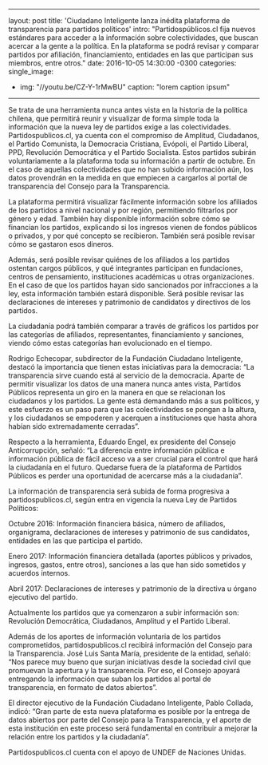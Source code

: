 ---
layout: post
title:  'Ciudadano Inteligente lanza inédita plataforma de transparencia para partidos políticos'
intro: "Partidospúblicos.cl fija nuevos estándares para acceder a la información sobre colectividades, que buscan acercar a la gente a la política. En la plataforma se podrá revisar y comparar partidos por afiliación, financiamiento, entidades en las que participan sus miembros, entre otros."
date:   2016-10-05 14:30:00 -0300
categories: 
single_image:
  - img: "//youtu.be/CZ-Y-1rMwBU"
 caption: "lorem caption ipsum"
 ---
Se trata de una herramienta nunca antes vista en la historia de la política chilena, que permitirá reunir y visualizar de forma simple toda la información que la nueva ley de partidos exige a las colectividades. Partidospublicos.cl, ya cuenta con el compromiso de Amplitud, Ciudadanos, el Partido Comunista, la Democracia Cristiana, Evópoli, el Partido Liberal, PPD, Revolución Democrática y el Partido Socialista. Estos partidos subirán voluntariamente a la plataforma toda su información a partir de octubre. En el caso de aquellas colectividades que no han subido información aún, los datos provendrán en la medida en que empiecen a cargarlos al portal de transparencia del Consejo para la Transparencia.

La plataforma permitirá visualizar fácilmente información sobre los afiliados de los partidos a nivel nacional y por región, permitiendo filtrarlos por género y edad. También hay disponible información sobre cómo se financian los partidos, explicando si los ingresos vienen de fondos públicos o privados, y por qué concepto se recibieron. También será posible revisar cómo se gastaron esos dineros.

Además, será posible revisar quiénes de los afiliados a los partidos ostentan cargos públicos, y qué integrantes participan en fundaciones, centros de pensamiento, instituciones académicas u otras organizaciones. En el caso de que los partidos hayan sido sancionados por infracciones a la ley, esta información también estará disponible. Será posible revisar las declaraciones de intereses y patrimonio de candidatos y directivos de los partidos.

La ciudadanía podrá también comparar a través de gráficos los partidos por las categorías de afiliados, representantes, financiamiento y sanciones, viendo cómo estas categorías han evolucionado en el tiempo.

Rodrigo Echecopar, subdirector de la Fundación Ciudadano Inteligente, destacó la importancia que tienen estas iniciativas para la democracia: “La transparencia sirve cuando está al servicio de la democracia. Aparte de permitir visualizar los datos de una manera nunca antes vista, Partidos Públicos representa un giro en la manera en que se relacionan los ciudadanos y los partidos. La gente está demandando más a sus políticos, y este esfuerzo es un paso para que las colectividades se pongan a la altura, y los ciudadanos se empoderen y acerquen a instituciones que hasta ahora habían sido extremadamente cerradas”.

Respecto a la herramienta, Eduardo Engel, ex presidente del Consejo Anticorrupción, señaló: “La diferencia entre información pública e información pública de fácil acceso va a ser crucial para el control que hará la ciudadanía en el futuro. Quedarse fuera de la plataforma de Partidos Públicos es perder una oportunidad de acercarse más a la ciudadanía”.

La información de transparencia será subida de forma progresiva a partidospublicos.cl, según entra en vigencia la nueva Ley de Partidos Políticos:

Octubre 2016: Información financiera básica, número de afiliados, organigrama, declaraciones de intereses y patrimonio de sus candidatos, entidades en las que participa el partido.

Enero 2017: Información financiera detallada (aportes públicos y privados, ingresos, gastos, entre otros), sanciones a las que han sido sometidos y acuerdos internos.

Abril 2017: Declaraciones de intereses y patrimonio de la directiva u órgano ejecutivo del partido.

Actualmente los partidos que ya comenzaron a subir información son: Revolución Democrática, Ciudadanos, Amplitud y el Partido Liberal.

Además de los aportes de información voluntaria de los partidos comprometidos, partidospublicos.cl recibirá información del Consejo para la Transparencia. José Luis Santa María, presidente de la entidad, señaló: “Nos parece muy bueno que surjan iniciativas desde la sociedad civil que promuevan la apertura y la transparencia. Por eso, el Consejo apoyará entregando la información que suban los partidos al portal de transparencia, en formato de datos abiertos”.

El director ejecutivo de la Fundación Ciudadano Inteligente, Pablo Collada, indicó: “Gran parte de esta nueva plataforma es posible por la entrega de datos abiertos por parte del Consejo para la Transparencia, y el aporte de esta institución en este proceso será fundamental en contribuir a mejorar la relación entre los partidos y la ciudadanía”.

Partidospublicos.cl cuenta con el apoyo de UNDEF de Naciones Unidas.

